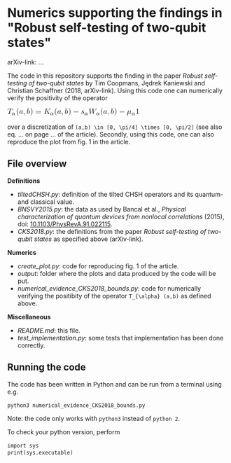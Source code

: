 # Numerics supporting the findings in "Robust self-testing of two-qubit states"

arXiv-link: ...

The code in this repository supports the finding in the paper *Robust self-testing of two-qubit states* by Tim Coopmans, Jędrek Kaniewski and Christian Schaffner (2018, arXiv-link). Using this code one can numerically verify the positivity of the operator

![T=K-sW-mu1, also see the article.](eq_T_operator.gif)

over a discretization of ```(a,b) \in [0, \pi/4] \times [0, \pi/2]``` (see also eq. ... on page ... of the article). Secondly, using this code, one can also reproduce the plot from fig. 1 in the article.

## File overview

**Definitions**

 - *tiltedCHSH.py*: definition of the tilted CHSH operators and its quantum- and classical value.
 - *BNSVY2015.py*: the data as used by Bancal et al., *Physical characterization of quantum devices from nonlocal correlations* (2015),  doi: [10.1103/PhysRevA.91.022115](https://journals.aps.org/pra/abstract/10.1103/PhysRevA.91.022115).
 - *CKS2018.py*: the definitions from the paper *Robust self-testing of two-qubit states* as specified above (arXiv-link).

**Numerics**

 - *create_plot.py*: code for reproducing fig. 1 of the article.
 - *output*: folder where the plots and data produced by the code will be put.
 - *numerical_evidence_CKS2018_bounds.py*: code for numerically verifying the positibity of the operator ```T_{\alpha} (a,b)``` as defined above.

**Miscellaneous**

 - *README.md*: this file.
 - *test_implementation.py*: some tests that implementation has been done correctly.


## Running the code

The code has been written in Python and can be run from a terminal using e.g.
```
python3 numerical_evidence_CKS2018_bounds.py
```

Note: the code only works with `python3` instead of `python 2`.

To check your python version, perform
```
import sys
print(sys.executable)
```


